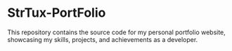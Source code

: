 # StrTux-PortFolio
This repository contains the source code for my personal portfolio website, showcasing my skills, projects, and achievements as a developer.
